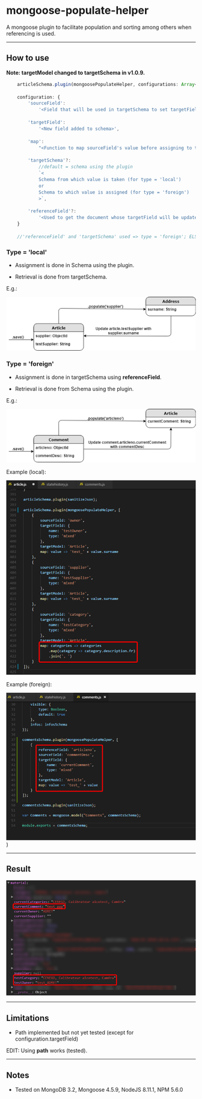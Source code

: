 # mongoose-populate-helper
A mongoose plugin to facilitate population and sorting among others when referencing is used.

----------

## How to use

**Note: targetModel changed to targetSchema in v1.0.9.**

```ts
    articleSchema.plugin(mongoosePopulateHelper, configurations: Array<Object> || configuration: Object);

    configuration: {
        'sourceField': 
            '<Field that will be used in targetSchema to set targetField>',

        'targetField': 
            '<New field added to schema>',

        'map': 
            "<Function to map sourceField's value before assigning to targetField>",

        'targetSchema'?: 
            //default = schema using the plugin
            `<
            Schema from which value is taken (for type = 'local') 
            or 
            Schema to which value is assigned (for type = 'foreign')
            >`,

        'referenceField'?: 
            '<Used to get the document whose targetField will be updated>'
    }

    //'referenceField' and 'targetSchema' used => type = 'foreign'; ELSE, type = 'local'
```

### Type = 'local'
- Assignment is done in Schema using the plugin.

- Retrieval is done from targetSchema.

E.g.:

![Alt text](img/mongoose-populate-helper-local.png)


### Type = 'foreign'
- Assignment is done in targetSchema using **referenceField**.

- Retrieval is done from Schema using the plugin.

E.g.:

![Alt text](img/mongoose-populate-helper-foreign.png)

Example (local):

![Alt text](img/Code_2018-05-30_12-40-54.png)

Example (foreign):

![Alt text](img/Code_2018-05-30_12-38-37.png)
)

----------

## Result
![Alt text](img/chrome_2018-05-30_14-17-02.png)

----------

## Limitations
- Path implemented but not yet tested (except for configuration.targetField)

EDIT: Using **path** works (tested).

----------

## Notes
- Tested on MongoDB 3.2, Mongoose 4.5.9, NodeJS 8.11.1, NPM 5.6.0

